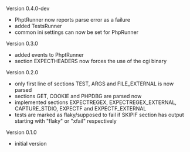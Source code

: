 Version 0.4.0-dev
- PhptRunner now reports parse error as a failure
- added TestsRunner
- common ini settings can now be set for PhpRunner

Version 0.3.0
- added events to PhptRunner
- section EXPECTHEADERS now forces the use of the cgi binary

Version 0.2.0
- only first line of sections TEST, ARGS and FILE_EXTERNAL is now parsed
- sections GET, COOKIE and PHPDBG are parsed now
- implemented sections EXPECTREGEX, EXPECTREGEX_EXTERNAL, CAPTURE_STDIO, EXPECTF and EXPECTF_EXTERNAL
- tests are marked as flaky/supposed to fail if SKIPIF section has output starting with "flaky" or "xfail" respectively

Version 0.1.0
- initial version
